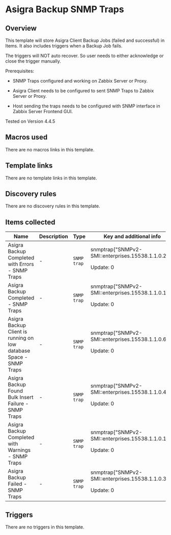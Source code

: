 # Asigra Backup SNMP Traps

## Overview

This template will store Asigra Client Backup Jobs (failed and successful) in Items. It also includes triggers when a Backup Job fails.


The triggers will NOT auto recover. So user needs to either acknowledge or close the trigger manually. 


Prerequisites:


- SNMP Traps configured and working on Zabbix Server or Proxy.


- Asigra Client needs to be configured to sent SNMP Traps to Zabbix Server or Proxy.


- Host sending the traps needs to be configured with SNMP interface in Zabbix Server Frontend GUI.


 


Tested on Version 4.4.5



## Macros used

There are no macros links in this template.

## Template links

There are no template links in this template.

## Discovery rules

There are no discovery rules in this template.

## Items collected

|Name|Description|Type|Key and additional info|
|----|-----------|----|----|
|Asigra Backup Completed with Errors - SNMP Traps|<p>-</p>|`SNMP trap`|snmptrap["SNMPv2-SMI::enterprises.15538.1.1.0.2"]<p>Update: 0</p>|
|Asigra Backup Completed - SNMP Traps|<p>-</p>|`SNMP trap`|snmptrap["SNMPv2-SMI::enterprises.15538.1.1.0.1"]<p>Update: 0</p>|
|Asigra Backup Client is running on low database Space - SNMP Traps|<p>-</p>|`SNMP trap`|snmptrap["SNMPv2-SMI::enterprises.15538.1.1.0.6"]<p>Update: 0</p>|
|Asigra Backup Found Bulk Insert Failure - SNMP Traps|<p>-</p>|`SNMP trap`|snmptrap["SNMPv2-SMI::enterprises.15538.1.1.0.4"]<p>Update: 0</p>|
|Asigra Backup Completed with Warnings - SNMP Traps|<p>-</p>|`SNMP trap`|snmptrap["SNMPv2-SMI::enterprises.15538.1.1.0.11"]<p>Update: 0</p>|
|Asigra Backup Failed - SNMP Traps|<p>-</p>|`SNMP trap`|snmptrap["SNMPv2-SMI::enterprises.15538.1.1.0.3"]<p>Update: 0</p>|


## Triggers

There are no triggers in this template.

